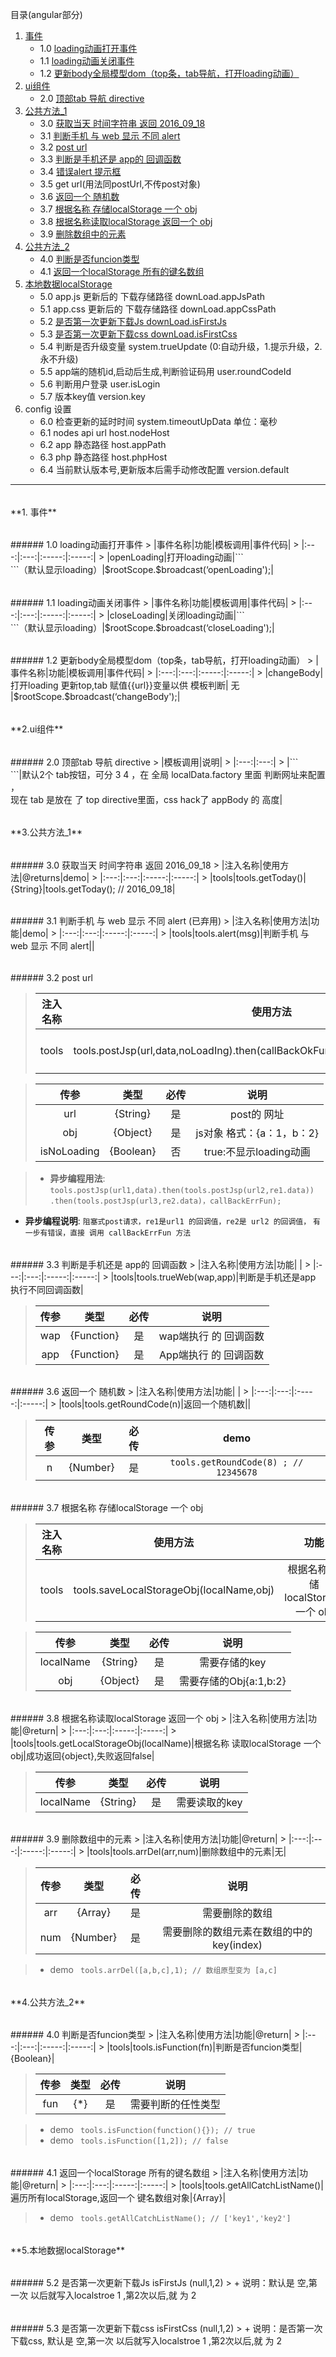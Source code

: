 目录(angular部分)

1. [事件](#1)
    - 1.0  [loading动画打开事件](#1.0)
    - 1.1  [loading动画关闭事件](#1.1)
    - 1.2  [更新body全局模型dom（top条，tab导航，打开loading动画）](#1.2)
2. [ui组件](#2)
    - 2.0  [顶部tab 导航 directive](#2.0)
3. [公共方法_1](#3)
    - 3.0  [获取当天 时间字符串 返回 2016_09_18](#3.0)
    - 3.1  [判断手机 与 web 显示 不同 alert](#3.1)
    - 3.2  [post url](#3.2)
    - 3.3  [判断是手机还是 app的 回调函数](#3.3)
    - 3.4  [错误alert 提示框](#3.4)
    - 3.5  get url(用法同postUrl,不传post对象)
    - 3.6  [返回一个 随机数](#3.6)
    - 3.7  [根据名称 存储localStorage 一个 obj](#3.7)
    - 3.8  [根据名称读取localStorage 返回一个 obj](#3.8)
    - 3.9  [删除数组中的元素](#3.9)
4. [公共方法_2](#4)
    - 4.0 [判断是否funcion类型](#4.0)
    - 4.1 [返回一个localStorage 所有的键名数组](#4.1)
5. [本地数据localStorage](#5)
    - 5.0 app.js 更新后的 下载存储路径  downLoad.appJsPath
    - 5.1 app.css 更新后的 下载存储路径 downLoad.appCssPath
    - 5.2 [是否第一次更新下载Js  downLoad.isFirstJs](#5.2)
    - 5.3 [是否第一次更新下载css  downLoad.isFirstCss](#5.3)
    - 5.4 判断是否升级变量  system.trueUpdate (0:自动升级，1.提示升级，2.永不升级)
    - 5.5 app端的随机id,启动后生成,判断验证码用 user.roundCodeId
    - 5.6 判断用户登录 user.isLogin
    - 5.7 版本key值  version.key
6. config 设置
    - 6.0 检查更新的延时时间  system.timeoutUpData  单位：毫秒
    - 6.1 nodes api url     host.nodeHost
    - 6.2 app 静态路径     host.appPath
    - 6.3 php 静态路径 host.phpHost
    - 6.4 当前默认版本号,更新版本后需手动修改配置  version.default
    
    
***

<h6 id="1"></h6>
**1. 事件**

<h6 id="1.0"></h6>
###### 1.0 loading动画打开事件 
>   |事件名称|功能|模板调用|事件代码|  
>   |:---:|:---:|:-----:|:-----:|
>   |openLoading|打开loading动画|```<div loading></div>```（默认显示loading）|$rootScope.$broadcast(‘openLoading');|

<h6 id="1.1"></h6>
###### 1.1 loading动画关闭事件 
>   |事件名称|功能|模板调用|事件代码|  
>   |:---:|:---:|:-----:|:-----:|
>   |closeLoading|关闭loading动画|```<div loading></div>```（默认显示loading）|$rootScope.$broadcast(‘closeLoading');|

<h6 id="1.2"></h6>
###### 1.2 更新body全局模型dom（top条，tab导航，打开loading动画） 
>   |事件名称|功能|模板调用|事件代码|  
>   |:---:|:---:|:-----:|:-----:|
>   |changeBody|打开loading 更新top,tab 赋值{{url}}变量以供 模板判断| 无 |$rootScope.$broadcast(‘changeBody');|

<h6 id="2"></h6>
**2.ui组件**

<h6 id="2.0"></h6>
###### 2.0 顶部tab 导航 directive 
>   |模板调用|说明|
>   |:---:|:---:|
>   |```<div tab></div>```|默认2个 tab按钮，可分 3 4 ，在 全局 localData.factory 里面 判断网址来配置 ，<br>现在 tab 是放在 了 top directive里面，css hack了 appBody 的 高度|

<h6 id="3"></h6>
**3.公共方法_1**

<h6 id="3.0"></h6>
###### 3.0 获取当天 时间字符串 返回 2016_09_18 
>   |注入名称|使用方法|@returns|demo|  
>   |:---:|:---:|:-----:|:-----:|
>   |tools|tools.getToday()|{String}|tools.getToday(); // 2016_09_18|

<h6 id="3.1"></h6>
###### 3.1 判断手机 与 web 显示 不同 alert (已弃用)
>   |注入名称|使用方法|功能|demo|  
>   |:---:|:---:|:-----:|:-----:|
>   |tools|tools.alert(msg)|判断手机 与 web 显示 不同 alert||

<h6 id="3.2"></h6>
###### 3.2 post url


>   |注入名称|使用方法|功能|demo|  
>   |:---:|:---:|:-----:|:-----:|
>   |tools|tools.postJsp(url,data,noLoadIng).then(callBackOkFun,callBackErrFun,isNoLoading)|post请求url||

>   |传参|类型|必传|说明|  
>   |:---:|:---:|:-----:|:-----:|
>   |url|{String}|是|post的 网址|
>   |obj|{Object}|是|js对象 格式：{a：1，b：2}|
>   |isNoLoading|{Boolean}|否|true:不显示loading动画|

> + **异步编程用法**:	```tools.postJsp(url1,data).then(tools.postJsp(url2,re1.data))```
```.then(tools.postJsp(url3,re2.data)，callBackErrFun);```
+ **异步编程说明**:	```阻塞式post请求，re1是url1 的回调值，re2是 url2 的回调值，```
```有一步有错误，直接 调用 callBackErrFun 方法```

<h6 id="3.3"></h6>
###### 3.3 判断是手机还是 app的 回调函数
>   |注入名称|使用方法|功能|  |
>   |:---:|:---:|:-----:|:-----:|
>   |tools|tools.trueWeb(wap,app)|判断是手机还是app 执行不同回调函数|

>   |传参|类型|必传|说明|  
>   |:---:|:---:|:-----:|:-----:|
>   |wap|{Function}|是|wap端执行 的 回调函数|
>   |app|{Function}|是|App端执行 的 回调函数|

<h6 id="3.6"></h6>
###### 3.6 返回一个 随机数
>   |注入名称|使用方法|功能|  |
>   |:---:|:---:|:-----:|:-----:|
>   |tools|tools.getRoundCode(n)|返回一个随机数||

>   |传参|类型|必传|demo|  
>   |:---:|:---:|:-----:|:-----:|
>   |n|{Number}|是|```tools.getRoundCode(8) ; // 12345678```|

<h6 id="3.7"></h6>
###### 3.7 根据名称 存储localStorage 一个 obj

>   |注入名称|使用方法|功能|  |
>   |:---:|:---:|:-----:|:-----:|
>   |tools|tools.saveLocalStorageObj(localName,obj)|根据名称 存储localStorage 一个 obj||

>   |传参|类型|必传|说明|  
>   |:---:|:---:|:-----:|:-----:|
>   |localName|{String}|是|需要存储的key|
>   |obj|{Object}|是|需要存储的Obj{a:1,b:2}|

<h6 id="3.8"></h6>
###### 3.8 根据名称读取localStorage 返回一个 obj
>   |注入名称|使用方法|功能|@return|
>   |:---:|:---:|:-----:|:-----:|
>   |tools|tools.getLocalStorageObj(localName)|根据名称 读取localStorage 一个 obj|成功返回{object},失败返回false|

>   |传参|类型|必传|说明|  
>   |:---:|:---:|:-----:|:-----:|
>   |localName|{String}|是|需要读取的key|

<h6 id="3.9"></h6>
###### 3.9 删除数组中的元素
>   |注入名称|使用方法|功能|@return|
>   |:---:|:---:|:-----:|:-----:|
>   |tools|tools.arrDel(arr,num)|删除数组中的元素|无|

>   |传参|类型|必传|说明|  
>   |:---:|:---:|:-----:|:-----:|
>   |arr|{Array}|是|需要删除的数组|
>   |num|{Number}|是|需要删除的数组元素在数组的中的key(index)|

> + demo ``` tools.arrDel([a,b,c],1); // 数组原型变为 [a,c]```

<h6 id="4"></h6>
**4.公共方法_2**

<h6 id="4.0"></h6>
###### 4.0 判断是否funcion类型
>   |注入名称|使用方法|功能|@return|
>   |:---:|:---:|:-----:|:-----:|
>   |tools|tools.isFunction(fn)|判断是否funcion类型|{Boolean}|

>   |传参|类型|必传|说明|  
>   |:---:|:---:|:-----:|:-----:|
>   |fun|{*}|是|需要判断的任性类型|

> + demo ``` tools.isFunction(function(){}); // true```
> + demo ``` tools.isFunction([1,2]); // false```

<h6 id="4.1"></h6>
###### 4.1 返回一个localStorage 所有的键名数组
>   |注入名称|使用方法|功能|@return|
>   |:---:|:---:|:-----:|:-----:|
>   |tools|tools.getAllCatchListName()|遍历所有localStorage,返回一个 键名数组对象|{Array}|

> + demo ``` tools.getAllCatchListName(); // ['key1','key2']```

<h6 id="5"></h6>
**5.本地数据localStorage**

<h6 id="5.2"></h6>
###### 5.2 是否第一次更新下载Js  isFirstJs (null,1,2)
> + 说明：默认是 空,第一次 以后就写入localstroe 1 ,第2次以后,就 为 2

<h6 id="5.3"></h6>
###### 5.3 是否第一次更新下载css  isFirstCss (null,1,2)
> + 说明：是否第一次下载css, 默认是 空,第一次 以后就写入localstroe 1 ,第2次以后,就 为 2

















